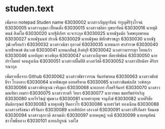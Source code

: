 # studen.text
เพิ่มจาก notepad
Studen name
63030002 นางสาวกัญญารัตน์ จำรูญศิริรุ่งโรจน์ 
63030005 นางสาวกุสุมา เปี่ยมเพ็ง 
63030015 นางสาวชลิตา บุษบารัตน์
63030016 นายชุติพนธ์ สิงค์โต
63030020 นายฐิติภัทร อะจะระกุล
63030025 นายณัฐดนัย วิเศษกุลพรหม
63030027 นายณัฐนนท์ ปราณี
63030029 นายณัฐพล พิทักษ์ราษฎร
63030030 นายณัฐวุฒิ เครือแก้ว
63030032 นางสาวณิชา กุลวงศ์
63030035 นายธนกร ศรสำราษ
63030040 นายธีรพงษ์ ต้นวงษ์
63030041 นายนภสินธุ์ สิงห์บุรี
63030042 นางสาวนรรรญา ไทยแก้ว
63030046 นายบัญชา พวงพิกุล
63030047 นางสาวเบ็ญจพร สัตยาพิพัตน์
63030050 นายปราโมทย์ จอนสูงเนิน
63030051 นางสาวปลื้มปิติ ดวงสวัสดิ์
63030052 นางสาวปิยฉัตร ศิริบรรณากุล

เพิ่มรายชื่อจาก Github 
63030062 นางสาวพัชราวรรณ จันทร์พรหม
63030063 นางสาวพัทธ์ธีรา โรงกลาง
63030064 นายพิชเญศ แอบศรีหาด
63030065 นางสาวพิมพ์ลภัส วงษ์สกุล
63030066 นางสาวพิรญาณ์ เจริญผา
63030068 นายภากร เรื่อศรีจันทร์
63030070 นางสาวมณฑิตา เหมรา
63030075 นางสาวราตรี วิทยา
63030077 นายวรพล ชมทรัพย์จำเริญ
63030080 นายวีรวิชญ์ พุ่มพวง
63030081 นายศรายุทธ จานุสังข์
63030082 นายศิริชัย ตันติการุณย์
63030083 นายศุภณัฐ ปัดถาวโร
63030086 นายสรวิชร์ ทองเนียม
63030088 นางสาวสรัลชนา ศรีจันทา
63030089 นายสิปปกร เล่งวงศ์
63030091 นางสาวสิริภัคสร รัตนคช
63030094 นางสาวสุภาวดี สลามเต๊ะ
63030097 นายหฤษฎ์ จงดี
63030099 นายอนุทัศน์ ชาวโพธิ์หลวง
63030101 นายอภิบูรณ์ วงค์ใส
